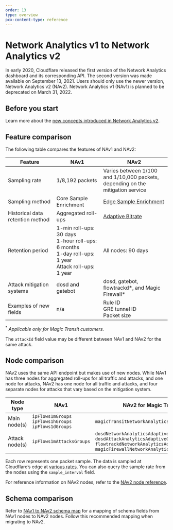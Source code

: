```yaml
---
order: 13
type: overview
pcx-content-type: reference
---
```


# Network Analytics v1 to Network Analytics v2

In early 2020, Cloudflare released the first version of the Network Analytics dashboard and its corresponding API. The second version was made available on September 13, 2021. Users should only use the newer version, Network Analytics v2 (NAv2). Network Analytics v1 (NAv1) is planned to be deprecated on March 31, 2022.

## Before you start

Learn more about the [new concepts introduced in Network Analytics v2](/graphql-api/migration-guides/network-analytics-v2/about).

## Feature comparison

The following table compares the features of NAv1 and NAv2:

<TableWrap>

| Feature | NAv1 | NAv2 |
|---------|------|------|
| Sampling rate | 1/8,192 packets | Varies between 1/100 and 1/10,000 packets,<br/> depending on the mitigation service |
| Sampling method | Core Sample Enrichment | [Edge Sample Enrichment](/graphql-api/migration-guides/network-analytics-v2/about#edge-sample-enrichment) |
| Historical data retention method | Aggregated roll-ups | [Adaptive Bitrate](/graphql-api/migration-guides/network-analytics-v2/about#adaptive-bitrate-sampling) |
| Retention period | 1-min roll-ups: 30 days<br/>1-hour roll-ups: 6 months<br/>1-day roll-ups: 1 year<br/>Attack roll-ups: 1 year | All nodes: 90 days |
| Attack mitigation systems | dosd and gatebot | dosd, gatebot, flowtrackd\*, and Magic Firewall\* |
| Examples of new fields | n/a | Rule ID<br/>GRE tunnel ID<br/>Packet size |

</TableWrap>

<p><sup>*</sup> <em>Applicable only for Magic Transit customers.</em></p>

<Aside type="note">

The `attackId` field value may be different between NAv1 and NAv2 for the same attack.

</Aside>

## Node comparison

NAv2 uses the same API endpoint but makes use of new nodes. While NAv1 has three nodes for aggregated roll-ups for all traffic and attacks, and one node for attacks, NAv2 has one node for all traffic and attacks, and four separate nodes for attacks that vary based on the mitigation system.

<TableWrap>

| Node type      | NAv1 | NAv2 for Magic Transit | NAv2 for Spectrum |
|----------------|------|------------------------|-------------------|
| Main node(s)   | `ipFlows1mGroups`<br/>`ipFlows1hGroups`<br/>`ipFlows1dGroups` | `magicTransitNetworkAnalyticsAdaptiveGroups` | `spectrumNetworkAnalyticsAdaptiveGroups` |
| Attack node(s) | `ipFlows1mAttacksGroups` | `dosdNetworkAnalyticsAdaptiveGroups`<br/> `dosdAttackAnalyticsAdaptiveGroups`<br/> `flowtrackdNetworkAnalyticsAdaptiveGroups`<br/> `magicFirewallNetworkAnalyticsAdaptiveGroups` | `dosdNetworkAnalyticsAdaptiveGroups`<br/> `dosdAttackAnalyticsAdaptiveGroups` |

</TableWrap>

Each row represents one packet sample. The data is sampled at Cloudflare’s edge at [various rates](/graphql-api/migration-guides/network-analytics-v2/node-reference). You can also query the sample rate from the nodes using the `sample_interval` field.

For reference information on NAv2 nodes, refer to the [NAv2 node reference](/graphql-api/migration-guides/network-analytics-v2/node-reference).

## Schema comparison

Refer to [NAv1 to NAv2 schema map](/graphql-api/migration-guides/network-analytics-v2/schema-map) for a mapping of schema fields from NAv1 nodes to NAv2 nodes. Follow this recommended mapping when migrating to NAv2.
